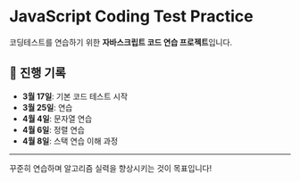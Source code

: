 # JavaScript Coding Test Practice

코딩테스트를 연습하기 위한 **자바스크립트 코드 연습 프로젝트**입니다.

## 📅 진행 기록

- **3월 17일**: 기본 코드 테스트 시작
- **3월 25일**: 연습
- **4월 4일**: 문자열 연습
- **4월 6일**: 정렬 연습
- **4월 8일**: 스택 연습 이해 과정

---

꾸준히 연습하며 알고리즘 실력을 향상시키는 것이 목표입니다!
